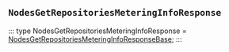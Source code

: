 ## `NodesGetRepositoriesMeteringInfoResponse`
:::
type NodesGetRepositoriesMeteringInfoResponse = [NodesGetRepositoriesMeteringInfoResponseBase](./NodesGetRepositoriesMeteringInfoResponseBase.md);
:::
